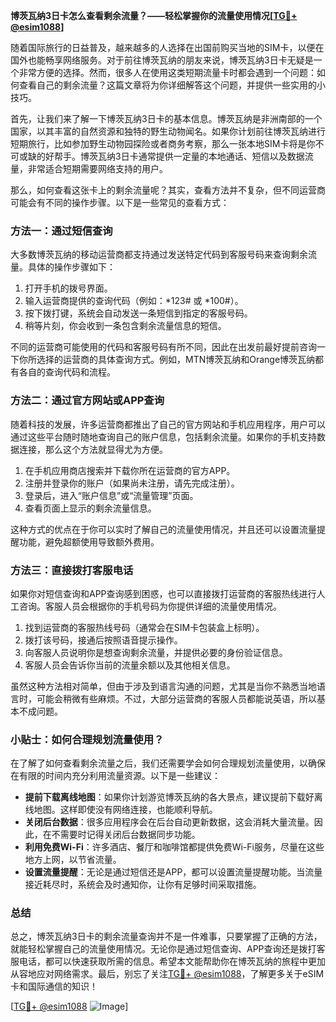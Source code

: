 **博茨瓦纳3日卡怎么查看剩余流量？——轻松掌握你的流量使用情况[[TG💪+ @esim1088](https://t.me/s/esim1088)]**

随着国际旅行的日益普及，越来越多的人选择在出国前购买当地的SIM卡，以便在国外也能畅享网络服务。对于前往博茨瓦纳的朋友来说，博茨瓦纳3日卡无疑是一个非常方便的选择。然而，很多人在使用这类短期流量卡时都会遇到一个问题：如何查看自己的剩余流量？这篇文章将为你详细解答这个问题，并提供一些实用的小技巧。

首先，让我们来了解一下博茨瓦纳3日卡的基本信息。博茨瓦纳是非洲南部的一个国家，以其丰富的自然资源和独特的野生动物闻名。如果你计划前往博茨瓦纳进行短期旅行，比如参加野生动物园探险或者商务考察，那么一张本地SIM卡将是你不可或缺的好帮手。博茨瓦纳3日卡通常提供一定量的本地通话、短信以及数据流量，非常适合短期需要网络支持的用户。

那么，如何查看这张卡上的剩余流量呢？其实，查看方法并不复杂，但不同运营商可能会有不同的操作步骤。以下是一些常见的查看方式：

### 方法一：通过短信查询

大多数博茨瓦纳的移动运营商都支持通过发送特定代码到客服号码来查询剩余流量。具体的操作步骤如下：

1. 打开手机的拨号界面。
2. 输入运营商提供的查询代码（例如：*123# 或 *100#）。
3. 按下拨打键，系统会自动发送一条短信到指定的客服号码。
4. 稍等片刻，你会收到一条包含剩余流量信息的短信。

不同的运营商可能使用的代码和客服号码有所不同，因此在出发前最好提前咨询一下你所选择的运营商的具体查询方式。例如，MTN博茨瓦纳和Orange博茨瓦纳都有各自的查询代码和流程。

### 方法二：通过官方网站或APP查询

随着科技的发展，许多运营商都推出了自己的官方网站和手机应用程序，用户可以通过这些平台随时随地查询自己的账户信息，包括剩余流量。如果你的手机支持数据连接，那么这个方法就显得尤为方便。

1. 在手机应用商店搜索并下载你所在运营商的官方APP。
2. 注册并登录你的账户（如果尚未注册，请先完成注册）。
3. 登录后，进入“账户信息”或“流量管理”页面。
4. 查看页面上显示的剩余流量信息。

这种方式的优点在于你可以实时了解自己的流量使用情况，并且还可以设置流量提醒功能，避免超额使用导致额外费用。

### 方法三：直接拨打客服电话

如果你对短信查询和APP查询感到困惑，也可以直接拨打运营商的客服热线进行人工咨询。客服人员会根据你的手机号码为你提供详细的流量使用情况。

1. 找到运营商的客服热线号码（通常会在SIM卡包装盒上标明）。
2. 拨打该号码，接通后按照语音提示操作。
3. 向客服人员说明你是想查询剩余流量，并提供必要的身份验证信息。
4. 客服人员会告诉你当前的流量余额以及其他相关信息。

虽然这种方法相对简单，但由于涉及到语言沟通的问题，尤其是当你不熟悉当地语言时，可能会稍微有些麻烦。不过，大部分运营商的客服人员都能说英语，所以基本不成问题。

### 小贴士：如何合理规划流量使用？

在了解了如何查看剩余流量之后，我们还需要学会如何合理规划流量使用，以确保在有限的时间内充分利用流量资源。以下是一些建议：

- **提前下载离线地图**：如果你计划游览博茨瓦纳的各大景点，建议提前下载好离线地图。这样即使没有网络连接，也能顺利导航。
- **关闭后台数据**：很多应用程序会在后台自动更新数据，这会消耗大量流量。因此，在不需要时记得关闭后台数据同步功能。
- **利用免费Wi-Fi**：许多酒店、餐厅和咖啡馆都提供免费Wi-Fi服务，尽量在这些地方上网，以节省流量。
- **设置流量提醒**：无论是通过短信还是APP，都可以设置流量提醒功能。当流量接近耗尽时，系统会及时通知你，让你有足够时间采取措施。

### 总结

总之，博茨瓦纳3日卡的剩余流量查询并不是一件难事，只要掌握了正确的方法，就能轻松掌握自己的流量使用情况。无论你是通过短信查询、APP查询还是拨打客服电话，都可以快速获取所需的信息。希望本文能帮助你在博茨瓦纳的旅程中更加从容地应对网络需求。最后，别忘了关注[TG💪+ @esim1088](https://t.me/s/esim1088)，了解更多关于eSIM卡和国际通信的知识！

[[TG💪+ @esim1088](https://t.me/s/esim1088) ![Image](https://i.postimg.cc/4NQfJmqS/Snipaste-2025-05-13-00-14-12.png)]